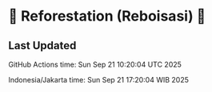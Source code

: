 
# 🌳 Reforestation (Reboisasi) 🌲

## Last Updated

GitHub Actions time: Sun Sep 21 10:20:04 UTC 2025

Indonesia/Jakarta time: Sun Sep 21 17:20:04 WIB 2025

